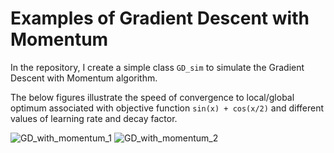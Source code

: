 # Examples of Gradient Descent with Momentum

In the repository, I create a simple class `GD_sim` to simulate the Gradient Descent
with Momentum algorithm.

The below figures illustrate the speed of convergence to local/global optimum associated
with objective function `sin(x) + cos(x/2)` and different values of learning rate and
decay factor.

![GD_with_momentum_1](../GD_with_momentum_1.gif)
![GD_with_momentum_2](../GD_with_momentum_2.gif)
